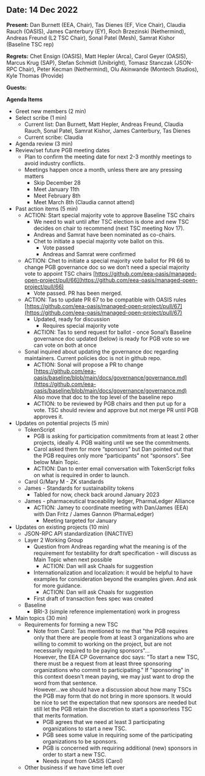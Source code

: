 ## Date: 14 Dec 2022

**Present:** Dan Burnett (EEA, Chair), Tas Dienes (EF, Vice Chair), Claudia Rauch (OASIS), James Canterbury (EY),  Roch Brzezinski (Nethermind), Andreas Freund (L2 TSC Chair), Sonal Patel (Mesh)​​, Samrat Kishor (Baseline TSC rep)

**Regrets:** Chet Ensign (OASIS), Matt Hepler (Arca), Carol Geyer (OASIS), Marcus Krug (SAP), Stefan Schmidt (Unibright), Tomasz Stanczak (JSON-RPC Chair), Peter Kecman (Nethermind), Olu Akinwande (Montech Studios), Kyle Thomas (Provide)

**Guests:** 

**Agenda Items**



* Greet new members (2 min)
* Select scribe (1 min)
    * Current list: Dan Burnett, Matt Hepler, Andreas Freund, Claudia Rauch, Sonal Patel, Samrat Kishor, James Canterbury, Tas Dienes
    * Current scribe: Claudia
* Agenda review (3 min)
* Review/set future PGB meeting dates
    * Plan to confirm the meeting date for next 2-3 monthly meetings to avoid industry conflicts. 
    * Meetings happen once a month, unless there are any pressing matters
        * Skip December 28
        * Meet January 11th
        * Meet February 8th
        * Meet March 8th (Claudia cannot attend)
* Past action items (5 min)
    * ACTION: Start special majority vote to approve Baseline TSC chairs 
        * We need to wait until after TSC election is done and new TSC decides on chair to recommend (next TSC meeting Nov 17).  
        * Andreas and Samrat have been nominated as co-chairs.
        * Chet to initiate a special majority vote ballot on this.
            * Vote passed
            * Andreas and Samrat were confirmed
    * ACTION: Chet to initiate a special majority vote ballot for PR 66 to change PGB governance doc so we don’t need a special majority vote to appoint TSC chairs [https://github.com/eea-oasis/managed-open-project/pull/66](https://github.com/eea-oasis/managed-open-project/pull/66)
        * Vote passed. PR has been merged.
    * ACTION: Tas to update PR 67 to be compatible with OASIS rules [https://github.com/eea-oasis/managed-open-project/pull/67](https://github.com/eea-oasis/managed-open-project/pull/67) 
        * Updated, ready for discussion
            * Requires special majority vote
        * ACTION: Tas to send request for ballot - once Sonal’s Baseline governance doc updated (below) is ready for PGB vote so we can vote on both at once
    * Sonal inquired about updating the governance doc regarding maintainers. Current policies doc is not in github repo.
        * ACTION: Sonal will propose a PR to change [https://github.com/eea-oasis/baseline/blob/main/docs/governance/governance.md](https://github.com/eea-oasis/baseline/blob/main/docs/governance/governance.md) Also move that doc to the top level of the baseline repo
        * ACTION: to be reviewed by PGB chairs and then put up for a vote. TSC should review and approve but not merge PR until PGB approves it.
* Updates on potential projects (5 min)
    * TokenScript
        * PGB is asking for participation commitments from at least 2 other projects, ideally 4.  PGB waiting until we see the commitments.
        * Carol asked them for more “sponsors” but Dan pointed out that the PGB requires only more “participants” not “sponsors”.  See below Main Topic.
        * ACTION: Dan to enter email conversation with TokenScript folks on what is required in order to launch.
    * Carol G/Mary M - ZK standards
    * James - Standards for sustainability tokens
        * Tabled for now, check back around January 2023
    * James - pharmaceutical traceability ledger, PharmaLedger Alliance
        * ACTION: Jamey to coordinate meeting with Dan/James (EEA) with Dan Fritz / James Gannon (PharmaLedger)
            * Meeting targeted for January
* Updates on existing projects (10 min)
    * JSON-RPC API standardization (INACTIVE)
    * Layer 2 Working Group
        * Question from Andreas regarding what the meaning is of the requirement for testability for draft specification - will discuss as Main Topic when next possible
            * ACTION: Dan will ask Chaals for suggestion
        * Internationalization and localization: it would be helpful to have examples for consideration beyond the examples given. And ask for more guidance.
            * ACTION: Dan will ask Chaals for suggestion
        * First draft of transaction fees spec was created
    * Baseline
        * BRI-3 (simple reference implementation) work in progress 
* Main topics (30 min) 
    * Requirements for forming a new TSC
        * Note from Carol: Tas mentioned to me that "the PGB requires only that there are people from at least 3 organizations who are willing to commit to working on the project, but are not necessarily required to be paying sponsors"... \
However, the EEA CP Governance doc says: "To start a new TSC, there must be a request from at least three sponsoring organizations who commit to participating." If "sponsoring" in this context doesn't mean paying, we may just want to drop the word from that sentence. \
However...we should have a discussion about how many TSCs the PGB may form that do not bring in more sponsors. It would be nice to set the expectation that new sponsors are needed but still let the PGB retain the discretion to start a sponsorless TSC that merits formation.
            * PGB agrees that we need at least 3 participating organizations to start a new TSC.
            * PGB sees some value in requiring some of the participating organizations to be sponsors.
            * PGB is concerned with requiring additional (new) sponsors in order to start a new TSC.
            * Needs input from OASIS (Carol)
    * Other business if we have time left over
    
